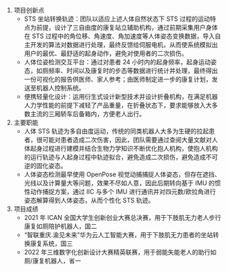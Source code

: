 1. 项目创新点
   - STS 坐站转换轨迹：团队以适应上述人体自然状态下 STS 过程的运动特点为前提，设计了三自由度的康复站立辅助机构，通过前期采集用户身体在 STS 过程中的角位移、角速度、角加速度等人体姿态变换数据，导入自主开发的算法对数据进行处理，最终反馈给伺服电机，从而使系统模拟出用户的最优、最舒适的起身动作，避免对使用者的二次损伤。
   - 人体位姿检测交互平台：通过对患者 24 小时内的起身频率，起身运动姿态，如厕频率、时间以及康复时的步态等数据进行统计并处理，最终得出一份可视化的报告供医师、家人参考；由医师制定进一步的康复计划，发送至机器人控制系统。
   - 便携轻量化设计：运用衍生式设计新型技术并设计折叠机构，在满足机器人力学性能的前提下减轻了产品重量，在折叠状态下，要求能够放入大多数主流的三厢轿车后备箱内，方便老人出行。
2. 主要职能
   - 人体 STS 轨迹为多自由度运动，传统的同类机器人大多为生硬的拉起患者，很可能对患者造成二次伤害，因此，团队需要通过查阅大量文献对人体起身过程进行建模并结合生物力学知识不断优化抱人机构，使抱人机构的运行轨迹与人起身过程中轨迹拟合，避免造成二次损伤，避免造成不可逆的固化姿态。
   - 人体姿态检测最早使用 OpenPose 视觉动捕捕捉人体姿态，但存在遮挡、光线以及计算量大等问题，效果不尽如人意，因此后期转向基于 IMU 的惯性动作捕捉方案，通过 IIC 与多个 IMU 进行通讯并对四元数/欧拉角进行姿态解算得到人体姿态，从而个性化 STS 轨迹。
3. 项目成绩
   - 2021 年 ICAN 全国大学生创新创业大赛总决赛，用于下肢肌无力老人步行康复如厕陪护机器人，国二
   - “智联重庆.渝见未来”华为云人工智能大赛，用于下肢肌无力患者的坐站转换康复系统，国三
   - 2022 年三维数字化创新设计大赛精英联赛，用于弱能失能老人的助行如厕/康复机器人，省一
